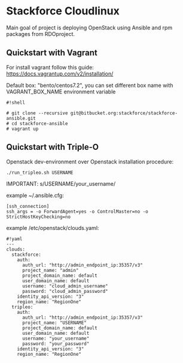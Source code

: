 # Stackforce Cloudlinux #

Main goal of project is deploying OpenStack using Ansible and rpm packages from RDOproject.

## Quickstart with Vagrant ##

For install vagrant follow this guide: https://docs.vagrantup.com/v2/installation/

Default box: "bento/centos7.2", you can set different box name with VAGRANT_BOX_NAME environment variable

```
#!shell

# git clone --recursive git@bitbucket.org:stackforce/stackforce-ansible.git
# cd stackforce-ansible
# vagrant up
```
## Quickstart with Triple-O ##
Openstack dev-environment over Openstack installation procedure:
```
./run_tripleo.sh USERNAME
```
IMPORTANT: s/USERNAME/your_username/

example ~/.ansible.cfg:
```
[ssh_connection]
ssh_args = -o ForwardAgent=yes -o ControlMaster=no -o StrictHostKeyChecking=no
```


example /etc/openstack/clouds.yaml:

```
#!yaml
---
clouds:
  stackforce:
    auth:
      auth_url: "http://admin_endpoint_ip:35357/v3"
      project_name: "admin"
      project_domain_name: default
      user_domain_name: default
      username: "cloud_admin_username"
      password: "cloud_admin_password"
    identity_api_version: "3"
    region_name: "RegionOne"
  tripleo:
    auth:
      auth_url: "http://admin_endpoint_ip:35357/v3"
      project_name: "USERNAME"
      project_domain_name: default
      user_domain_name: default
      username: "your_username"
      password: "your_password"
    identity_api_version: "3"
    region_name: "RegionOne"

```

